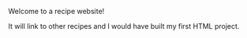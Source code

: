 Welcome to a recipe website!

It will link to other recipes and I would have built my first HTML project.
